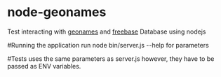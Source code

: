 node-geonames
=============

Test interacting with [geonames](www.geonames.org) and [freebase](www.freebase.org) Database using nodejs

#Running the application
run node bin/server.js --help for parameters

#Tests
uses the same parameters as server.js however, they have to be passed as ENV variables.



